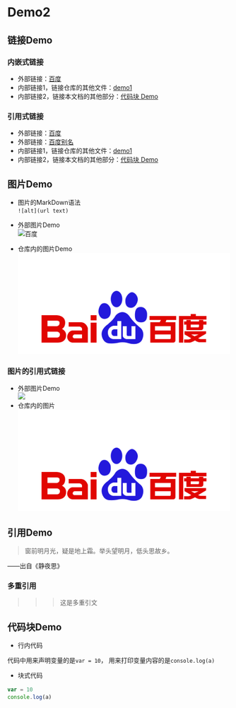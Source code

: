 # Demo2


## 链接Demo

### 内嵌式链接

- 外部链接：[百度](http://www.baidu.com)
- 内部链接1，链接仓库的其他文件：[demo1](Demo1.md)
- 内部链接2，链接本文档的其他部分：[代码块 Demo](demo2.md#代码块-demo)

### 引用式链接

- 外部链接：[百度]
- 外部链接：[百度别名][baidu]
- 内部链接1，链接仓库的其他文件：[demo1]
- 内部链接2，链接本文档的其他部分：[代码块 Demo]


## 图片Demo

- 图片的MarkDown语法  
`![alt](url text)`

- 外部图片Demo	
![百度](https://www.baidu.com/img/bd_logo1.png?where=super "百度网站")

- 仓库内的图片Demo
![](images/bd_logo1.png)

### 图片的引用式链接

- 外部图片Demo	
![][baidu_logo]
- 仓库内的图片
![][baidu_demo]



## 引用Demo

> 窗前明月光，疑是地上霜。举头望明月，低头思故乡。

——出自《静夜思》

### 多重引用
>>> 这是多重引文

## 代码块Demo

- 行内代码

代码中用来声明变量的是`var = 10`， 用来打印变量内容的是`console.log(a)`

- 块式代码

```javascript
var = 10
console.log(a)
```

<!--- 下面是本文档中用到的链接 --->
[百度]:http://www.baidu.com
[baidu]:http://www.baidu.com
[demo1]:demo1.md
[代码块 Demo]:demo2.md#代码块-demo

[baidu_logo]:https://www.baidu.com/img/bd_logo1.png?where=super
[baidu_demo]:images/bd_logo1.png
